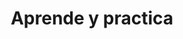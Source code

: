 ---
id: 3
title: "Aprende y practica"
description: "Conoce conceptos, marcos de trabajo, métodos y herramientas que apòrtan valor en cualquier tranformación ágil y sus aplicaciones prácticas en entornos reales."
image: "/assets/images/route/3-aprende.png"
---